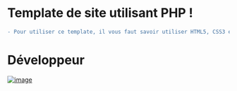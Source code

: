 # Template de site utilisant **PHP** !

```diff
- Pour utiliser ce template, il vous faut savoir utiliser HTML5, CSS3 et PHP !
```

# Développeur
<a href="https://cutox.alwaysdata.net/" target="_blank">![image](https://user-images.githubusercontent.com/71967731/205715825-59df8755-339f-4e66-a7ac-6254f2824e2d.png)</a>
